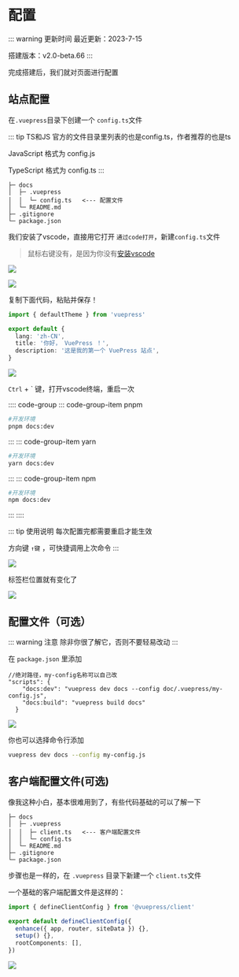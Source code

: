# 配置

::: warning 更新时间
最近更新：2023-7-15

搭建版本：v2.0-beta.66
:::

完成搭建后，我们就对页面进行配置

## 站点配置

在`.vuepress`目录下创建一个 `config.ts`文件

::: tip TS和JS
官方的文件目录里列表的也是config.ts，作者推荐的也是ts

JavaScript 格式为 config.js

TypeScript 格式为 config.ts
:::

```
├─ docs
│  ├─ .vuepress
│  │  └─ config.ts   <--- 配置文件
│  └─ README.md
├─ .gitignore
└─ package.json
```

我们安装了vscode，直接用它打开 `通过code打开`，新建`config.ts`文件

> 鼠标右键没有，是因为你没有[安装vscode](https://yiov.top/daily/VSCode/)

![](./vuepress-13.png)

![](./vuepress-14.png)


复制下面代码，粘贴并保存！

```ts
import { defaultTheme } from 'vuepress'

export default {
  lang: 'zh-CN',
  title: '你好， VuePress ！',
  description: '这是我的第一个 VuePress 站点',
}
```

![](./vuepress-15.png)

`Ctrl` + ` 键，打开vscode终端，重启一次

:::: code-group
::: code-group-item pnpm
```sh
#开发环境
pnpm docs:dev
```
:::
::: code-group-item yarn
```sh
#开发环境
yarn docs:dev
```
:::
::: code-group-item npm
```sh
#开发环境
npm docs:dev
```
:::
::::

::: tip 使用说明
每次配置完都需要重启才能生效

方向键 `↑键` ，可快捷调用上次命令
:::

![](./vuepress-16.png)

标签栏位置就有变化了

![](./vuepress-17.png)


## 配置文件（可选）

::: warning 注意
除非你很了解它，否则不要轻易改动
:::

在 `package.json` 里添加

```json{3-4}
//绝对路径，my-config名称可以自己改
"scripts": {
    "docs:dev": "vuepress dev docs --config doc/.vuepress/my-config.js",
    "docs:build": "vuepress build docs"
  }
```

![](./vuepress-18.png)


你也可以选择命令行添加

```sh
vuepress dev docs --config my-config.js
```




## 客户端配置文件(可选)

像我这种小白，基本很难用到了，有些代码基础的可以了解一下

```目录
├─ docs
│  ├─ .vuepress
│  │  ├─ client.ts   <--- 客户端配置文件
│  │  └─ config.ts
│  └─ README.md
├─ .gitignore
└─ package.json
```

步骤也是一样的，在 `.vuepress` 目录下新建一个 `client.ts`文件

一个基础的客户端配置文件是这样的：

```ts
import { defineClientConfig } from '@vuepress/client'

export default defineClientConfig({
  enhance({ app, router, siteData }) {},
  setup() {},
  rootComponents: [],
})
```
![](./vuepress-19.png)

